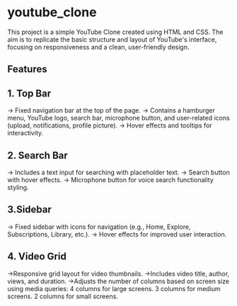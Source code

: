 # youtube_clone
This project is a simple YouTube Clone created using HTML and CSS. The aim is to replicate the basic structure and layout of YouTube's interface, focusing on responsiveness and a clean, user-friendly design.
## Features
## 1. Top Bar
-> Fixed navigation bar at the top of the page.
-> Contains a hamburger menu, YouTube logo, search bar, microphone button, and user-related icons (upload, notifications, profile picture).
-> Hover effects and tooltips for interactivity.
## 2. Search Bar
-> Includes a text input for searching with placeholder text.
-> Search button with hover effects.
-> Microphone button for voice search functionality styling.
## 3.Sidebar
-> Fixed sidebar with icons for navigation (e.g., Home, Explore, Subscriptions, Library, etc.).
-> Hover effects for improved user interaction.
## 4. Video Grid
->Responsive grid layout for video thumbnails.
->Includes video title, author, views, and duration.
->Adjusts the number of columns based on screen size using media queries:
4 columns for large screens.
3 columns for medium screens.
2 columns for small screens.
